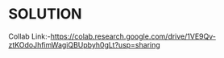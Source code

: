 # SOLUTION
Collab Link:-https://colab.research.google.com/drive/1VE9Qv-ztKOdoJhfimWagiQBUpbyh0gLt?usp=sharing

